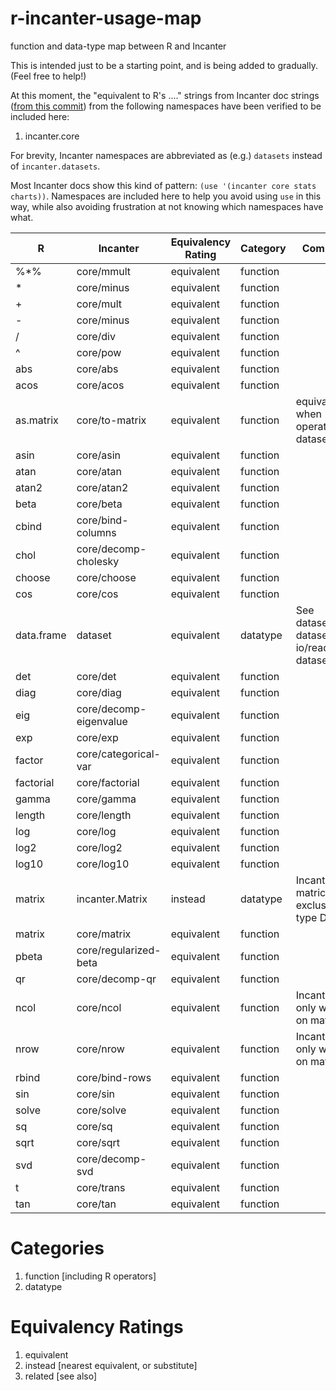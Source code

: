 r-incanter-usage-map
====================

function and data-type map between R and Incanter

This is intended just to be a starting point, and is being added to gradually.
(Feel free to help!)

At this moment, the "equivalent to R's ...." strings from Incanter doc strings
([from this
commit](https://github.com/incanter/incanter/tree/d710e5e7af129841d470abf8eb7fbba004e10f79))
from the following namespaces have been verified to be included here:

1. incanter.core

For brevity, Incanter namespaces are abbreviated as (e.g.) ```datasets```
instead of ```incanter.datasets```.

Most Incanter docs show this kind of pattern: ```(use '(incanter core stats
charts))```.  Namespaces are included here to help you avoid using ```use``` in
this way, while also avoiding frustration at not knowing which namespaces have
what.

| R           | Incanter               | Equivalency Rating | Category | Comments                                       |
|-------------|------------------------|--------------------|----------|----------------------------------------------  |
| %*%         | core/mmult             | equivalent         | function |                                                |
| *           | core/minus             | equivalent         | function |                                                |
| +           | core/mult              | equivalent         | function |                                                |
| -           | core/minus             | equivalent         | function |                                                |
| /           | core/div               | equivalent         | function |                                                |
| ^           | core/pow               | equivalent         | function |                                                |
| abs         | core/abs               | equivalent         | function |                                                |
| acos        | core/acos              | equivalent         | function |                                                |
| as.matrix   | core/to-matrix         | equivalent         | function | equivalent when operating on datasets          |
| asin        | core/asin              | equivalent         | function |                                                |
| atan        | core/atan              | equivalent         | function |                                                |
| atan2       | core/atan2             | equivalent         | function |                                                |
| beta        | core/beta              | equivalent         | function |                                                |
| cbind       | core/bind-columns      | equivalent         | function |                                                |
| chol        | core/decomp-cholesky   | equivalent         | function |                                                |
| choose      | core/choose            | equivalent         | function |                                                |
| cos         | core/cos               | equivalent         | function |                                                |
| data.frame  | dataset                | equivalent         | datatype | See datasets/get-dataset, io/read-dataset      |
| det         | core/det               | equivalent         | function |                                                |
| diag        | core/diag              | equivalent         | function |                                                |
| eig         | core/decomp-eigenvalue | equivalent         | function |                                                |
| exp         | core/exp               | equivalent         | function |                                                |
| factor      | core/categorical-var   | equivalent         | function |                                                |
| factorial   | core/factorial         | equivalent         | function |                                                |
| gamma       | core/gamma             | equivalent         | function |                                                |
| length      | core/length            | equivalent         | function |                                                |
| log         | core/log               | equivalent         | function |                                                |
| log2        | core/log2              | equivalent         | function |                                                |
| log10       | core/log10             | equivalent         | function |                                                |
| matrix      | incanter.Matrix        | instead            | datatype | Incanter matrices are exclusive to type Double |
| matrix      | core/matrix            | equivalent         | function |                                                |
| pbeta       | core/regularized-beta  | equivalent         | function |                                                |
| qr          | core/decomp-qr         | equivalent         | function |                                                |
| ncol        | core/ncol              | equivalent         | function | Incanter's only works on matrices              |
| nrow        | core/nrow              | equivalent         | function | Incanter's only works on matrices              |
| rbind       | core/bind-rows         | equivalent         | function |                                                |
| sin         | core/sin               | equivalent         | function |                                                |
| solve       | core/solve             | equivalent         | function |                                                |
| sq          | core/sq                | equivalent         | function |                                                |
| sqrt        | core/sqrt              | equivalent         | function |                                                |
| svd         | core/decomp-svd        | equivalent         | function |                                                |
| t           | core/trans             | equivalent         | function |                                                |
| tan         | core/tan               | equivalent         | function |                                                |


# Categories #
1. function [including R operators]
2. datatype

# Equivalency Ratings #
1. equivalent
2. instead [nearest equivalent, or substitute]
3. related [see also]
